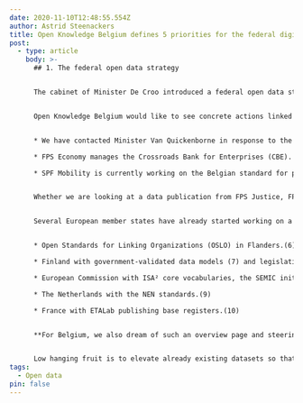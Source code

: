 ```yaml
---
date: 2020-11-10T12:48:55.554Z
author: Astrid Steenackers
title: Open Knowledge Belgium defines 5 priorities for the federal digital agenda
post:
  - type: article
    body: >-
      ## 1. The federal open data strategy


      The cabinet of Minister De Croo introduced a federal open data strategy in 2015 (1), setting out some generic guidelines. Unfortunately, these generic guidelines have had little impact in the following 5 years on the relevant policy domains, not on the Agency for Administrative Simplification (AAS) nor on BOSA Digital Transformation (managing the federal open data platform).(2) The content of the strategy was good and concepts such as ‘open by default’, ‘comply or explain’ as well as the focus on machine readability received the support of our open data community.(3)


      Open Knowledge Belgium would like to see concrete actions linked to the guidelines that have been defined. This is politically challenging, because the open data strategy transcends the boundaries of the federal public services. Three examples:


      * We have contacted Minister Van Quickenborne in response to the renewal of the website of the Official Gazette.(4) To make this machine-readable, agreements can be made about data models, identifiers used, and annotation of the website with semantic markup.

      * FPS Economy manages the Crossroads Bank for Enterprises (CBE). They are an important stakeholder to help shape the data model used  to describe legal entities in Belgium.(5) A European standard to describe companies already exists, but it requires expansion with code lists such as the NACEBEL codes.

      * SPF Mobility is currently working on the Belgian standard for public transport data and shared mobility (NeTEx Belgium). This should prepare us for Mobility as a Service, which promises to create a level playing field for mobility providers and route planners.


      Whether we are looking at a data publication from FPS Justice, FPS Economy or FPS Mobility, we should find the same principles: an approved “open data” license, the use of Linked Data, alignment with the same base registers and the use of the same standardized code lists.


      Several European member states have already started working on a single overview of all “LinkedData” models, code lists, base registers, and application profiles in one location, with a steering body that oversees the interoperability between all datasets. Some inspiring examples:


      * Open Standards for Linking Organizations (OSLO) in Flanders.(6)

      * Finland with government-validated data models (7) and legislation as Linked Data.(8)

      * European Commission with ISA² core vocabularies, the SEMIC initiative , ELIs, …

      * The Netherlands with the NEN standards.(9)

      * France with ETALab publishing base registers.(10)


      **For Belgium, we also dream of such an overview page and steering body with representatives of the various policy areas. They approve specifications and datasets within the federal “knowledge graph”.**


      Low hanging fruit is to elevate already existing datasets so that they comply with the data strategy: the list of addresses (BestAdd), the KBO, the Official Gazette, the NACEBEL codes, the list of municipalities and their boundaries (dataset by NGI), mobility data, and so on. This could be done by BOSA DT, where the team of Bart Hanssens already shares this vision.
tags:
  - Open data
pin: false
---
```

